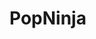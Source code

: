 # PopNinja
<head>
  <meta name="google-site-verification" content="Vns_TnAGIT8gc90mPYKG1tsGzgAFSEtf73vkC2JNp4w" />
</head>
